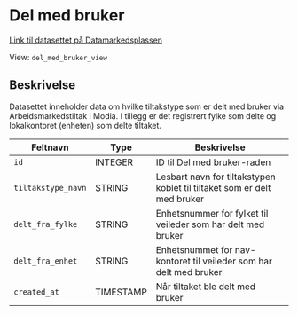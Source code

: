 # Del med bruker

[Link til datasettet på Datamarkedsplassen](https://data.ansatt.nav.no/dataproduct/48c6dab9-d236-4088-bb48-0a59007148c9/Arbeidsmarkedstiltak%20%28Valp%29/db0c2c8e-51bf-42d9-acda-fdc52ec2497a)

View: `del_med_bruker_view`

## Beskrivelse

Datasettet inneholder data om hvilke tiltakstype som er delt med bruker via Arbeidsmarkedstiltak i Modia. I tillegg er det registrert fylke som delte og lokalkontoret (enheten) som delte tiltaket.

| Feltnavn           | Type      | Beskrivelse                                                              |
|--------------------|-----------|--------------------------------------------------------------------------|
| `id`               | INTEGER   | ID til Del med bruker-raden                                              |
| `tiltakstype_navn` | STRING    | Lesbart navn for tiltakstypen koblet til tiltaket som er delt med bruker |
| `delt_fra_fylke`   | STRING    | Enhetsnummer for fylket til veileder som har delt med bruker             |
| `delt_fra_enhet`   | STRING    | Enhetsnummet for nav-kontoret til veileder som har delt med bruker       |
| `created_at`       | TIMESTAMP | Når tiltaket ble delt med bruker                                         |
